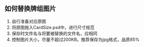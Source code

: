 ## 如何替换牌组图片
1. 自行准备对应原图
2. 将原图拖入CardSize.psd中，进行尺寸规范
3. 保存时文件名与将要被替换的文件名，应相同
4. 控制图片大小，尽量不超过200KB。推荐保存为jpg格式，品质85%
